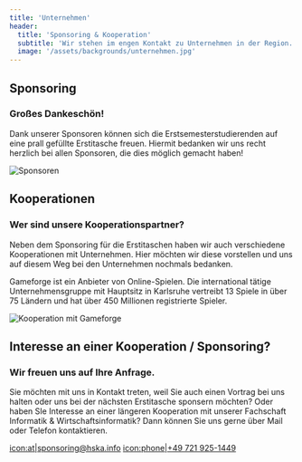 ```yaml
---
title: 'Unternehmen'
header:
  title: 'Sponsoring & Kooperation'
  subtitle: 'Wir stehen im engen Kontakt zu Unternehmen in der Region.'
  image: '/assets/backgrounds/unternehmen.jpg'
---
```

## Sponsoring

### Großes Dankeschön!

Dank unserer Sponsoren können sich die Erstsemesterstudierenden auf eine prall
gefüllte Erstitasche freuen. Hiermit bedanken wir uns recht herzlich bei allen
Sponsoren, die dies möglich gemacht haben!

![Sponsoren](/images/unternehmen/kooperationspartner.png)

## Kooperationen

<div class="grid grid-cols-2 gap-8">

<span>

### Wer sind unsere Kooperationspartner?

Neben dem Sponsoring für die Erstitaschen haben wir auch verschiedene
Kooperationen mit Unternehmen. Hier möchten wir diese vorstellen und uns auf
diesem Weg bei den Unternehmen nochmals bedanken.

Gameforge ist ein Anbieter von Online-Spielen. Die international tätige
Unternehmensgruppe mit Hauptsitz in Karlsruhe vertreibt 13 Spiele in über 75
Ländern und hat über 450 Millionen registrierte Spieler.

</span>

![Kooperation mit Gameforge](/images/unternehmen/gameforge-logo.png)

</div>

## Interesse an einer Kooperation / Sponsoring?

### Wir freuen uns auf Ihre Anfrage.

Sie möchten mit uns in Kontakt treten, weil Sie auch einen Vortrag bei uns
halten oder uns bei der nächsten Erstitasche sponsern möchten? Oder haben SIe
Interesse an einer längeren Kooperation mit unserer Fachschaft Informatik &
Wirtschaftsinformatik? Dann können Sie uns gerne über Mail oder Telefon
kontaktieren.

[icon:at|sponsoring@hska.info](mailto:sponsoring@hska.info)
[icon:phone|+49 721 925-1449](tel:+497219251449)
